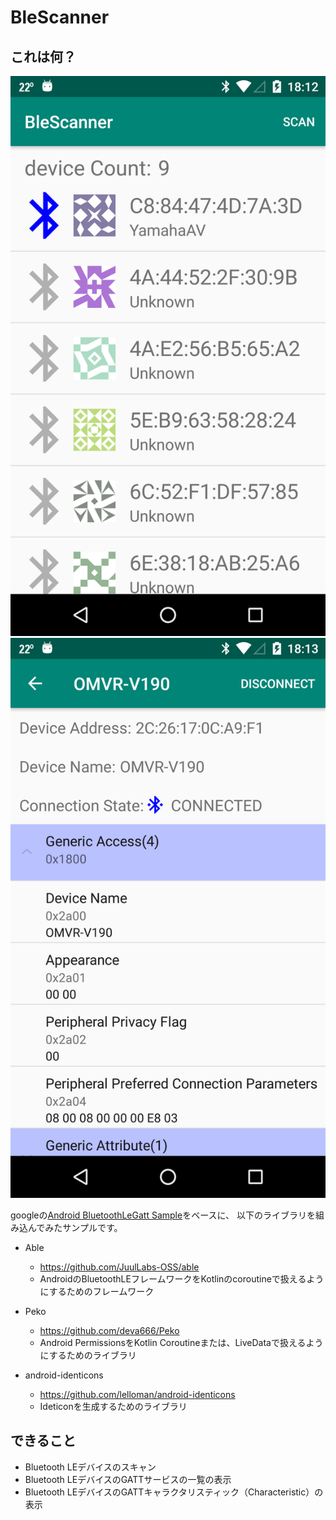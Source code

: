 # BleScanner

## これは何？

<img src="https://github.com/cnaos/picture/raw/master/BleScanner/device_list.png" witdh="50%"/>

<img src="https://github.com/cnaos/picture/raw/master/BleScanner/device_detail.png" witdh="50%"/>

googleの[Android BluetoothLeGatt Sample](https://github.com/android/connectivity-samples/tree/master/BluetoothLeGatt)をベースに、
以下のライブラリを組み込んでみたサンプルです。

* Able
  * https://github.com/JuulLabs-OSS/able
  * AndroidのBluetoothLEフレームワークをKotlinのcoroutineで扱えるようにするためのフレームワーク
* Peko
  * https://github.com/deva666/Peko
  * Android PermissionsをKotlin Coroutineまたは、LiveDataで扱えるようにするためのライブラリ
  
* android-identicons
  * https://github.com/lelloman/android-identicons
  * Ideticonを生成するためのライブラリ


## できること

* Bluetooth LEデバイスのスキャン
* Bluetooth LEデバイスのGATTサービスの一覧の表示
* Bluetooth LEデバイスのGATTキャラクタリスティック（Characteristic）の表示

